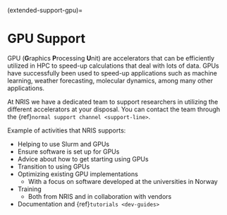 (extended-support-gpu)=

# GPU Support
GPU (**G**raphics **P**rocessing **U**nit) are accelerators that can be
efficiently utilized in HPC to speed-up calculations that deal with lots of
data. GPUs have successfully been used to speed-up applications such as machine
learning, weather forecasting, molecular dynamics, among many other
applications.

At NRIS we have a dedicated team to support researchers in utilizing the
different accelerators at your disposal. You can contact the team through the
{ref}`normal support channel <support-line>`.

Example of activities that NRIS supports:
- Helping to use Slurm and GPUs
- Ensure software is set up for GPUs
- Advice about how to get starting using GPUs
- Transition to using GPUs
- Optimizing existing GPU implementations
  - With a focus on software developed at the universities in Norway
- Training
  - Both from NRIS and in collaboration with vendors
- Documentation and {ref}`tutorials <dev-guides>`

